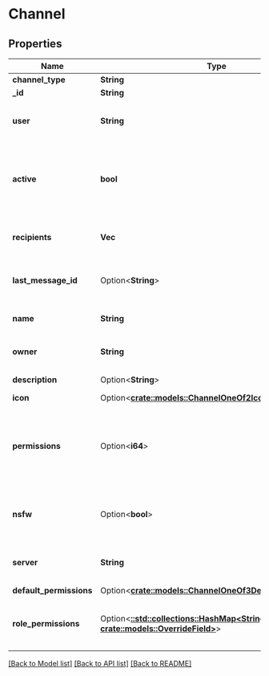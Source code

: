 # Channel

## Properties

Name | Type | Description | Notes
------------ | ------------- | ------------- | -------------
**channel_type** | **String** |  | 
**_id** | **String** | Unique Id | 
**user** | **String** | Id of the user this channel belongs to | 
**active** | **bool** | Whether this direct message channel is currently open on both sides | 
**recipients** | **Vec<String>** | Array of user ids participating in channel | 
**last_message_id** | Option<**String**> | Id of the last message sent in this channel | [optional]
**name** | **String** | Display name of the channel | 
**owner** | **String** | User id of the owner of the group | 
**description** | Option<**String**> | Channel description | [optional]
**icon** | Option<[**crate::models::ChannelOneOf2Icon**](Channel_oneOf_2_icon.md)> |  | [optional]
**permissions** | Option<**i64**> | Permissions assigned to members of this group (does not apply to the owner of the group) | [optional]
**nsfw** | Option<**bool**> | Whether this channel is marked as not safe for work | [optional]
**server** | **String** | Id of the server this channel belongs to | 
**default_permissions** | Option<[**crate::models::ChannelOneOf3DefaultPermissions**](Channel_oneOf_3_default_permissions.md)> |  | [optional]
**role_permissions** | Option<[**::std::collections::HashMap<String, crate::models::OverrideField>**](OverrideField.md)> | Permissions assigned based on role to this channel | [optional]

[[Back to Model list]](../README.md#documentation-for-models) [[Back to API list]](../README.md#documentation-for-api-endpoints) [[Back to README]](../README.md)


